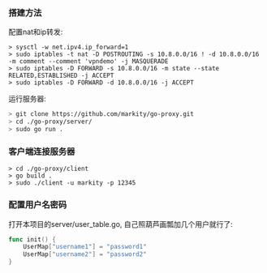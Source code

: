 ### 搭建方法

配置nat和ip转发:

```
> sysctl -w net.ipv4.ip_forward=1
> sudo iptables -t nat -D POSTROUTING -s 10.8.0.0/16 ! -d 10.8.0.0/16 -m comment --comment 'vpndemo' -j MASQUERADE
> sudo iptables -D FORWARD -s 10.8.0.0/16 -m state --state RELATED,ESTABLISHED -j ACCEPT
> sudo iptables -D FORWARD -d 10.8.0.0/16 -j ACCEPT
```

运行服务器:

```sh
> git clone https://github.com/markity/go-proxy.git
> cd ./go-proxy/server/
> sudo go run .
```

### 客户端连接服务器

```
> cd ./go-proxy/client
> go build .
> sudo ./client -u markity -p 12345
```

### 配置用户名密码

打开本项目的server/user_table.go, 自己照葫芦画瓢加几个用户就行了:

```go
func init() {
	UserMap["username1"] = "password1"
	UserMap["username2"] = "password2"
}
```
